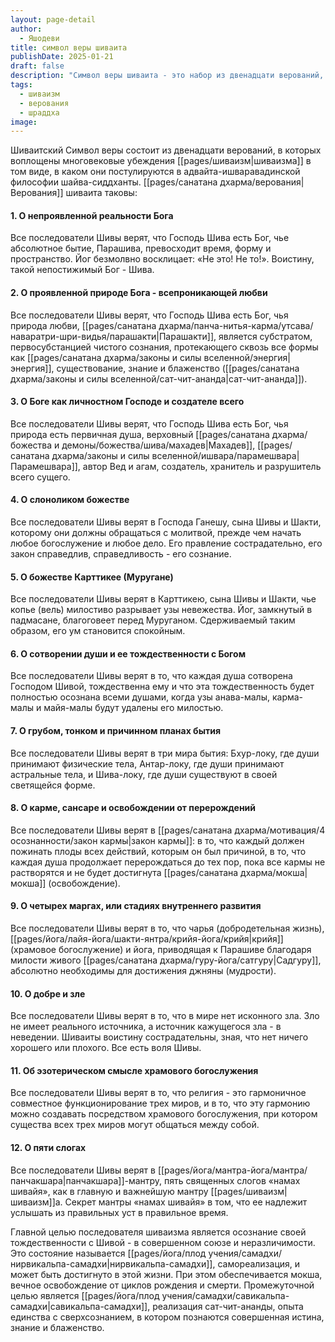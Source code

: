 ```yaml
---
layout: page-detail
author:
  - Яшодеви
title: символ веры шиваита
publishDate: 2025-01-21
draft: false
description: "Символ веры шиваита - это набор из двенадцати верований, отражающих основные принципы шиваизма, согласно которым Господь Шива является абсолютным Богом, источником всего существующего. Ключевыми аспектами веры являются: непроявленная реальность Бога, проявленная природа любви, карма, сансара, освобождение от перерождений и различные этапы внутреннего развития. Главной целью является осознание своей тождественности с Шивой, достигаемое через практику йоги, добродетельную жизнь и преданность."
tags:
  - шиваизм
  - верования
  - шраддха
image:
---
```

Шиваитский Символ веры состоит из двенадцати верований, в которых воплощены многовековые убеждения [[pages/шиваизм|шиваизма]] в том виде, в каком они постулируются в адвайта-ишваравадинской философии шайва-сиддханты. [[pages/санатана дхарма/верования|Верования]] шиваита таковы:

#### 1. О непроявленной реальности Бога

Все последователи Шивы верят, что Господь Шива есть Бог, чье абсолютное бытие, Парашива, превосходит время, форму и пространство. Йог безмолвно восклицает: «Не это! Не то!». Воистину, такой непостижимый Бог - Шива.

#### 2. О проявленной природе Бога - всепроникающей любви

Все последователи Шивы верят, что Господь Шива есть Бог, чья природа любви, [[pages/санатана дхарма/панча-нитья-карма/утсава/наваратри-шри-видья/парашакти|Парашакти]], является субстратом, первосубстанцией чистого сознания, протекающего сквозь все формы как [[pages/санатана дхарма/законы и силы вселенной/энергия|энергия]], существование, знание и блаженство ([[pages/санатана дхарма/законы и силы вселенной/сат-чит-ананда|сат-чит-ананда]]).

#### 3. О Боге как личностном Господе и создателе всего

Все последователи Шивы верят, что Господь Шива есть Бог, чья природа есть первичная душа, верховный [[pages/санатана дхарма/божества и демоны/божества/шива/махадев|Махадев]], [[pages/санатана дхарма/законы и силы вселенной/ишвара/парамешвара|Парамешвара]], автор Вед и агам, создатель, хранитель и разрушитель всего сущего.

#### 4. О слоноликом божестве

Все последователи Шивы верят в Господа Ганешу, сына Шивы и Шакти, которому они должны обращаться с молитвой, прежде чем начать любое богослужение и любое дело. Его правление сострадательно, его закон справедлив, справедливость - его сознание.

#### 5. О божестве Карттикее (Муругане)

Все последователи Шивы верят в Карттикею, сына Шивы и Шакти, чье копье (вель) милостиво разрывает узы невежества. Йог, замкнутый в падмасане, благоговеет перед Муруганом. Сдерживаемый таким образом, его ум становится спокойным.

#### 6. О сотворении души и ее тождественности с Богом

Все последователи Шивы верят в то, что каждая душа сотворена Господом Шивой, тождественна ему и что эта тождественность будет полностью осознана всеми душами, когда узы анава-малы, карма-малы и майя-малы будут удалены его милостью.

#### 7. О грубом, тонком и причинном планах бытия

Все последователи Шивы верят в три мира бытия: Бхур-локу, где души принимают физические тела, Антар-локу, где души принимают астральные тела, и Шива-локу, где души существуют в своей светящейся форме.

#### 8. О карме, сансаре и освобождении от перерождений

Все последователи Шивы верят в [[pages/санатана дхарма/мотивация/4 осознанности/закон кармы|закон кармы]]: в то, что каждый должен пожинать плоды всех действий, которым он был причиной, в то, что каждая душа продолжает перерождаться до тех пор, пока все кармы не растворятся и не будет достигнута [[pages/санатана дхарма/мокша|мокша]] (освобождение).

#### 9. О четырех маргах, или стадиях внутреннего развития

Все последователи Шивы верят в то, что чарья (добродетельная жизнь), [[pages/йога/лайя-йога/шакти-янтра/крийя-йога/крийя|крийя]] (храмовое богослужение) и йога, приводящая к Парашиве благодаря милости живого [[pages/санатана дхарма/гуру-йога/сатгуру|Садгуру]], абсолютно необходимы для достижения джняны (мудрости).

#### 10. О добре и зле

Все последователи Шивы верят в то, что в мире нет исконного зла. Зло не имеет реального источника, а источник кажущегося зла - в неведении. Шиваиты воистину сострадательны, зная, что нет ничего хорошего или плохого. Все есть воля Шивы.

#### 11. Об эзотерическом смысле храмового богослужения

Все последователи Шивы верят в то, что религия - это гармоничное совместное функционирование трех миров, и в то, что эту гармонию можно создавать посредством храмового богослужения, при котором существа всех трех миров могут общаться между собой.

#### 12. О пяти слогах

Все последователи Шивы верят в [[pages/йога/мантра-йога/мантра/панчакшара|панчакшара]]-мантру, пять священных слогов «намах шивайя», как в главную и важнейшую мантру [[pages/шиваизм|шиваизм]]а. Секрет мантры «намах шивайя» в том, что ее надлежит услышать из правильных уст в правильное время.

Главной целью последователя шиваизма является осознание своей тождественности с Шивой - в совершенном союзе и неразличимости. Это состояние называется [[pages/йога/плод учения/самадхи/нирвикальпа-самадхи|нирвикальпа-самадхи]], самореализация, и может быть достигнуто в этой жизни. При этом обеспечивается мокша, вечное освобождение от циклов рождения и смерти. Промежуточной целью является [[pages/йога/плод учения/самадхи/савикальпа-самадхи|савикальпа-самадхи]], реализация сат-чит-ананды, опыта единства с сверхсознанием, в котором познаются совершенная истина, знание и блаженство.